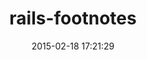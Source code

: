 ---
layout: post
title:  "rails-footnotes"
repo:   "josevalim/rails-footnotes"
date:   2015-02-18 17:21:29
gemurl: http://github.com/josevalim/rails-footnotes
---